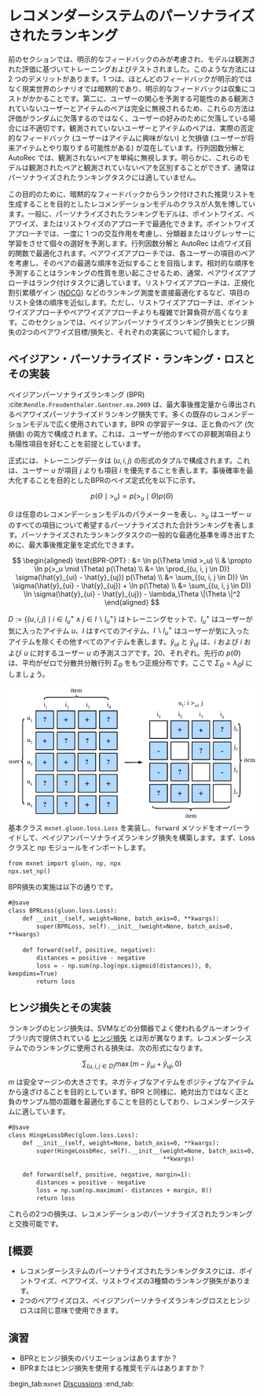 # レコメンダーシステムのパーソナライズされたランキング

前のセクションでは、明示的なフィードバックのみが考慮され、モデルは観測された評価に基づいてトレーニングおよびテストされました。このような方法には 2 つのデメリットがあります。1 つは、ほとんどのフィードバックが明示的ではなく現実世界のシナリオでは暗黙的であり、明示的なフィードバックは収集にコストがかかることです。第二に、ユーザーの関心を予測する可能性のある観測されていないユーザーとアイテムのペアは完全に無視されるため、これらの方法は評価がランダムに欠落するのではなく、ユーザーの好みのために欠落している場合には不適切です。観測されていないユーザーとアイテムのペアは、実際の否定的なフィードバック (ユーザーはアイテムに興味がない) と欠損値 (ユーザーが将来アイテムとやり取りする可能性がある) が混在しています。行列因数分解と AutoRec では、観測されないペアを単純に無視します。明らかに、これらのモデルは観測されたペアと観測されていないペアを区別することができず、通常はパーソナライズされたランキングタスクには適していません。 

この目的のために、暗黙的なフィードバックからランク付けされた推奨リストを生成することを目的としたレコメンデーションモデルのクラスが人気を博しています。一般に、パーソナライズされたランキングモデルは、ポイントワイズ、ペアワイズ、またはリストワイズのアプローチで最適化できます。ポイントワイズアプローチでは、一度に 1 つの交互作用を考慮し、分類器またはリグレッサーに学習をさせて個々の選好を予測します。行列因数分解と AutoRec は点ワイズ目的関数で最適化されます。ペアワイズアプローチでは、各ユーザーの項目のペアを考慮し、そのペアの最適な順序を近似することを目指します。相対的な順序を予測することはランキングの性質を思い起こさせるため、通常、ペアワイズアプローチはランク付けタスクに適しています。リストワイズアプローチは、正規化割引累積ゲイン ([NDCG](https://en.wikipedia.org/wiki/Discounted_cumulative_gain)) などのランキング測度を直接最適化するなど、項目のリスト全体の順序を近似します。ただし、リストワイズアプローチは、ポイントワイズアプローチやペアワイズアプローチよりも複雑で計算負荷が高くなります。このセクションでは、ベイジアンパーソナライズランキング損失とヒンジ損失の2つのペアワイズ目標/損失と、それぞれの実装について紹介します。 

## ベイジアン・パーソナライズド・ランキング・ロスとその実装

ベイジアンパーソナライズランキング (BPR) :cite:`Rendle.Freudenthaler.Gantner.ea.2009` は、最大事後推定量から導出されるペアワイズパーソナライズドランキング損失です。多くの既存のレコメンデーションモデルで広く使用されています。BPR の学習データは、正と負のペア (欠損値) の両方で構成されます。これは、ユーザーが他のすべての非観測項目よりも陽性項目を好むことを前提としています。 

正式には、トレーニングデータは $(u, i, j)$ の形式のタプルで構成されます。これは、ユーザー $u$ が項目 $j$ よりも項目 $i$ を優先することを表します。事後確率を最大化することを目的としたBPRのベイズ定式化を以下に示す。 

$$
p(\Theta \mid >_u )  \propto  p(>_u \mid \Theta) p(\Theta)
$$

$\Theta$ は任意のレコメンデーションモデルのパラメーターを表し、$>_u$ はユーザー $u$ のすべての項目について希望するパーソナライズされた合計ランキングを表します。パーソナライズされたランキングタスクの一般的な最適化基準を導き出すために、最大事後推定量を定式化できます。 

$$
\begin{aligned}
\text{BPR-OPT} : &= \ln p(\Theta \mid >_u) \\
         & \propto \ln p(>_u \mid \Theta) p(\Theta) \\
         &= \ln \prod_{(u, i, j \in D)} \sigma(\hat{y}_{ui} - \hat{y}_{uj}) p(\Theta) \\
         &= \sum_{(u, i, j \in D)} \ln \sigma(\hat{y}_{ui} - \hat{y}_{uj}) + \ln p(\Theta) \\
         &= \sum_{(u, i, j \in D)} \ln \sigma(\hat{y}_{ui} - \hat{y}_{uj}) - \lambda_\Theta \|\Theta \|^2
\end{aligned}
$$

$D := \{(u, i, j) \mid i \in I^+_u \wedge j \in I \backslash I^+_u \}$ はトレーニングセットで、$I^+_u$ はユーザーが気に入ったアイテム $u$、$I$ はすべてのアイテム、$I \backslash I^+_u$ はユーザーが気に入ったアイテムを除くその他すべてのアイテムを表します。$\hat{y}_{ui}$ と $\hat{y}_{uj}$ は、$i$ および $i$ および $u$ に対するユーザー $u$ の予測スコアです。20、それぞれ。先行の $p(\Theta)$ は、平均がゼロで分散共分散行列 $\Sigma_\Theta$ をもつ正規分布です。ここで $\Sigma_\Theta = \lambda_\Theta I$ にしましょう。 

![Illustration of Bayesian Personalized Ranking](../img/rec-ranking.svg) 基本クラス `mxnet.gluon.loss.Loss` を実装し、`forward` メソッドをオーバーライドして、ベイジアンパーソナライズランキング損失を構築します。まず、Loss クラスと np モジュールをインポートします。

```{.python .input  n=5}
from mxnet import gluon, np, npx
npx.set_np()
```

BPR損失の実施は以下の通りです。

```{.python .input  n=2}
#@save
class BPRLoss(gluon.loss.Loss):
    def __init__(self, weight=None, batch_axis=0, **kwargs):
        super(BPRLoss, self).__init__(weight=None, batch_axis=0, **kwargs)

    def forward(self, positive, negative):
        distances = positive - negative
        loss = - np.sum(np.log(npx.sigmoid(distances)), 0, keepdims=True)
        return loss
```

## ヒンジ損失とその実装

ランキングのヒンジ損失は、SVMなどの分類器でよく使われるグルーオンライブラリ内で提供されている [ヒンジ損失](https://mxnet.incubator.apache.org/api/python/gluon/loss.html#mxnet.gluon.loss.HingeLoss) とは形が異なります。レコメンダーシステムでのランキングに使用される損失は、次の形式になります。 

$$
 \sum_{(u, i, j \in D)} \max( m - \hat{y}_{ui} + \hat{y}_{uj}, 0)
$$

$m$ は安全マージンの大きさです。ネガティブなアイテムをポジティブなアイテムから遠ざけることを目的としています。BPR と同様に、絶対出力ではなく正と負のサンプル間の距離を最適化することを目的としており、レコメンダーシステムに適しています。

```{.python .input  n=3}
#@save
class HingeLossbRec(gluon.loss.Loss):
    def __init__(self, weight=None, batch_axis=0, **kwargs):
        super(HingeLossbRec, self).__init__(weight=None, batch_axis=0,
                                            **kwargs)

    def forward(self, positive, negative, margin=1):
        distances = positive - negative
        loss = np.sum(np.maximum(- distances + margin, 0))
        return loss
```

これらの2つの損失は、レコメンデーションのパーソナライズされたランキングと交換可能です。 

## [概要

- レコメンダーシステムのパーソナライズされたランキングタスクには、ポイントワイズ、ペアワイズ、リストワイズの3種類のランキング損失があります。
- 2つのペアワイズロス、ベイジアンパーソナライズランキングロスとヒンジロスは同じ意味で使用できます。

## 演習

- BPRとヒンジ損失のバリエーションはありますか？
- BPRまたはヒンジ損失を使用する推奨モデルはありますか？

:begin_tab:`mxnet`
[Discussions](https://discuss.d2l.ai/t/402)
:end_tab:
